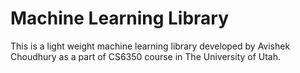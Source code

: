 # Machine Learning Library

This is a light weight machine learning library developed by Avishek Choudhury as a part of CS6350 course in The University of Utah.

